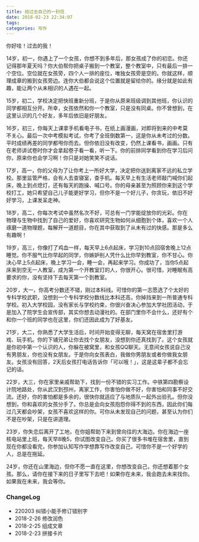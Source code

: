 ```yaml
---
title: 给过去自己的一封信
date: 2018-02-23 22:34:07
tags:
categories: 写作
---
```


你好哇！过去的我！
<!--more-->
14岁，初一，你遇上了一个女孩，你想不到多年后，那女孩成了你的初恋。你还记得那年夏天吗？你大伯帮你把桌子搬到一个教室，整个教室中，只有最后一排一个空位。空位就在女孩旁，四个人一排的座位，唯独女孩旁是空的。你就这样，顺理成章的搬到女孩旁边。连你大伯都会说这个位置就是留给你的。缘分就是如此有趣，能让两个从未相识的人遇在一起。

15岁，初二，学校决定把快班重新分班，于是你从原来班级调到其他班，你认识的同学都相互分开。所幸，女孩依然和你一个教室，只是没有同桌。你不曾想到，在这里认识的几个好友，多年后依旧是好朋友。

16岁，初三，你每天上课拿手机看电子书，在纸上画漫画，对即将到来的中考莫不关心。最后一次中考模拟考试，你考了全班倒数第一，这是你从未考过的分数。平时成绩再差的同学都甩你而去。但你依旧没有改变，仍然上课看书，画画。只有在老师讲试卷时你才会拿起卷子看一看，听一下。你的前排同学看到你在学习后问你，原来你也会学习啊！你只是对她笑笑不说话。

17岁，高一，你的父母为了让你考上一所好大学，决定把你送到离家不远的私立学校。那里监管严格，会有人去查寝室，查手机。每天早上有生活老师敲门喊你们起床，晚上到点熄灯，还有每天的跑操、喊口号。你的母亲甚至为照顾你来到这个学校打工，她只希望自己儿子能更好学习，但你不是一个好儿子，你贪玩，依旧不好好学习，上课发呆走神。

18岁，高二，你每次考试中虽然名次不好，可总有一门学能绽放你的光彩。你在物理与生物中找到了自己的爱好，你喜欢研究生物如何从细胞到个体，喜欢一个人琢磨一道物理题，每解开一道题目，你在其中获取到了从未有过的快感。那是多么有趣啊！

19岁，高三，你像打了鸡血一样，每天早上6点起床，学习到10点回宿舍晚上12点睡觉。你不服气比你早起的同学，你嫉妒别人凭什么比你早到教室，你不甘心。你决心早上5点起床，晚上学习一会，睡一会，再起来学习。你成功了，当你5点起床来到空无一人教室，成为第一个开教室灯的人，你很开心。很可惜，对睡眠有高要求的你，没有坚持下去每天第一个到教室。

20岁，大一，你高考分数还不错，刚过本科线。可惜你的第一志愿选了个太好的专科学校武职，没想到一个专科学校分数线比本科还高，你掉挡来到一所普通专科学校。初入大学校园，没有家长与学校约束，你很兴奋决心参加大学社团活动，于是加入了院学生会宣传部，其实你想去动漫社的。在部门里你不会什么，还好有个和你一个班的同学也在这里，你们还因此成为了好基友。

21岁，大二，你熟悉了大学生活后，时间开始变得无聊，每天窝在宿舍里打游戏、玩手机。你的下铺兄弟让你去找个女朋友，没想到你还真找到了。这个女孩就是你初中第一个认识的人，你躲在被窝里，和女孩QQ聊天。无意间女孩说自己没有男朋友，你也没有女朋友。于是你向女孩表白，我做你男朋友或者你做我女朋友。女孩没有回答，2天后女孩打电话告诉你「可以哦！」，这是这辈子都不会忘记的话。

22岁，大三，你在家里亲戚帮助下，找到一份不错的实习工作。中铁第四勘察设计院地路处，你从武汉到邳州，离家工作，你害怕你做不好，你害怕和同事不好交流。还好，你的害怕都是多余的，很快你就适应了与地质队一起外出验孔。但你没想到，你和喜欢的女孩分手了。你总是会向女孩抱怨你得不到的东西，因此你们每过几天都会吵架，女孩不喜欢这样的你。可你从未发现自己的问题，甚至认为你们不是在吵架，只是在讲道理。

23岁，你失恋后离开了工地，在你姐帮助下来到曾向往的大海边。你在海边一座核电站里上班，每天早8晚5，你试图改变自己。你买了很多书堆在宿舍里，直到现在你都没看完，你参加认知写作学想靠写作改变自己，可惜你不是一个好学的人，总是在拖延。

24岁，你还在山里海边，但你不愿一直在这里，你想改变自己，你还想着那个女孩。那么，请你在接下来的日子里写下去吧！如果你在未来，我会跑去未来找你。如果我在未来，我会等你。

### ChangeLog
- 220203 纠错小能手修订错别字
- 2018-2-26 修改润色
- 2018-2-25 组成文章
- 2018-2-23 拼接卡片 

